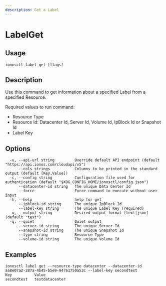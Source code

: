 ```yaml
---
description: Get a Label
---
```


# LabelGet

## Usage

```text
ionosctl label get [flags]
```

## Description

Use this command to get information about a specified Label from a specified Resource.

Required values to run command:

* Resource Type
* Resource Id: Datacenter Id, Server Id, Volume Id, IpBlock Id or Snapshot Id
* Label Key

## Options

```text
  -u, --api-url string         Override default API endpoint (default "https://api.ionos.com/cloudapi/v5")
      --cols strings           Columns to be printed in the standard output (default [Key,Value])
  -c, --config string          Configuration file used for authentication (default "$XDG_CONFIG_HOME/ionosctl/config.json")
      --datacenter-id string   The unique Data Center Id
      --force                  Force command to execute without user input
  -h, --help                   help for get
      --ipblock-id string      The unique IpBlock Id
      --label-key string       The unique Label Key (required)
  -o, --output string          Desired output format [text|json] (default "text")
  -q, --quiet                  Quiet output
      --server-id string       The unique Server Id
      --snapshot-id string     The unique Snapshot Id
      --type string            Resource Type
      --volume-id string       The unique Volume Id
```

## Examples

```text
ionosctl label get --resource-type datacenter --datacenter-id aa8e07a2-287a-4b45-b5e9-94761750a53c --label-key secondtest
Key          Value
secondtest   testdatacenter
```

